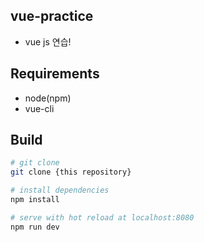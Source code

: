 ## vue-practice
* vue js 연습!

## Requirements
* node(npm)
* vue-cli

## Build
``` bash
# git clone
git clone {this repository}

# install dependencies
npm install

# serve with hot reload at localhost:8080
npm run dev
```
